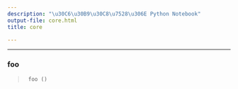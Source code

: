 ```yaml
---
description: "\u30C6\u30B9\u30C8\u7528\u306E Python Notebook"
output-file: core.html
title: core

---
```



<!-- WARNING: THIS FILE WAS AUTOGENERATED! DO NOT EDIT! -->

---

### foo

>      foo ()


